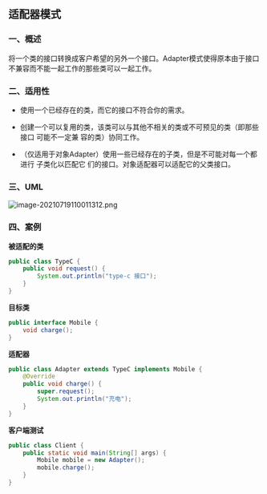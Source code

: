 ## 适配器模式

### 一、概述

将一个类的接口转换成客户希望的另外一个接口。Adapter模式使得原本由于接口不兼容而不能一起工作的那些类可以一起工作。

### 二、适用性

- 使用一个已经存在的类，而它的接口不符合你的需求。

- 创建一个可以复用的类，该类可以与其他不相关的类或不可预见的类（即那些接口 可能不一定兼
  容的类）协同工作。

- （仅适用于对象Adapter）使用一些已经存在的子类，但是不可能对每一个都进行 子类化以匹配它
  们的接口。对象适配器可以适配它的父类接口。

### 三、UML

![image-20210719110011312.png](https://gitee.com/linqin07/pic/raw/master/image-20210719110011312.png)



### 四、案例

**被适配的类**

```java
public class TypeC {
    public void request() {
        System.out.println("type-c 接口");
    }
}
```

**目标类**

```java
public interface Mobile {
    void charge();
}
```

**适配器**

```java
public class Adapter extends TypeC implements Mobile {
    @Override
    public void charge() {
        super.request();
        System.out.println("充电");
    }
}
```

**客户端测试**

```java
public class Client {
    public static void main(String[] args) {
        Mobile mobile = new Adapter();
        mobile.charge();
    }
}
```

